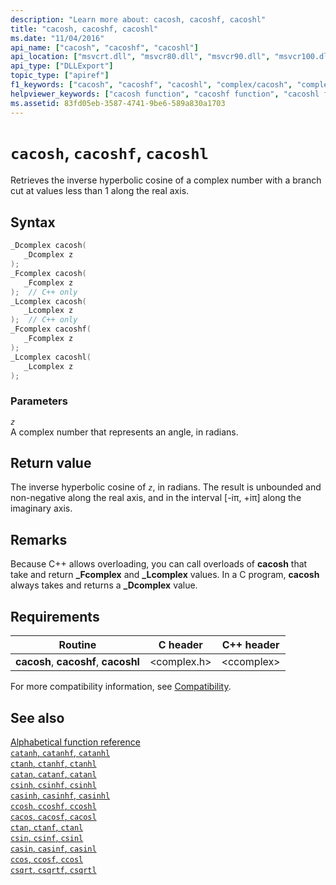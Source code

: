 ```yaml
---
description: "Learn more about: cacosh, cacoshf, cacoshl"
title: "cacosh, cacoshf, cacoshl"
ms.date: "11/04/2016"
api_name: ["cacosh", "cacoshf", "cacoshl"]
api_location: ["msvcrt.dll", "msvcr80.dll", "msvcr90.dll", "msvcr100.dll", "msvcr100_clr0400.dll", "msvcr110.dll", "msvcr110_clr0400.dll", "msvcr120.dll", "msvcr120_clr0400.dll", "ucrtbase.dll", "api-ms-win-crt-math-l1-1-0.dll"]
api_type: ["DLLExport"]
topic_type: ["apiref"]
f1_keywords: ["cacosh", "cacoshf", "cacoshl", "complex/cacosh", "complex/cacoshf", "complex/cacoshl"]
helpviewer_keywords: ["cacosh function", "cacoshf function", "cacoshl function"]
ms.assetid: 83fd05eb-3587-4741-9be6-589a830a1703
---
```

# `cacosh`, `cacoshf`, `cacoshl`

Retrieves the inverse hyperbolic cosine of a complex number with a branch cut at values less than 1 along the real axis.

## Syntax

```C
_Dcomplex cacosh(
   _Dcomplex z
);
_Fcomplex cacosh(
   _Fcomplex z
);  // C++ only
_Lcomplex cacosh(
   _Lcomplex z
);  // C++ only
_Fcomplex cacoshf(
   _Fcomplex z
);
_Lcomplex cacoshl(
   _Lcomplex z
);
```

### Parameters

*`z`*\
A complex number that represents an angle, in radians.

## Return value

The inverse hyperbolic cosine of *`z`*, in radians. The result is unbounded and non-negative along the real axis, and  in the interval [-iπ, +iπ] along the imaginary axis.

## Remarks

Because C++ allows overloading, you can call overloads of **cacosh** that take and return **_Fcomplex** and **_Lcomplex** values. In a C program, **cacosh** always takes and returns a **_Dcomplex** value.

## Requirements

|Routine|C header|C++ header|
|-------------|--------------|------------------|
|**cacosh**,               **cacoshf**, **cacoshl**|\<complex.h>|\<ccomplex>|

For more compatibility information, see [Compatibility](../compatibility.md).

## See also

[Alphabetical function reference](crt-alphabetical-function-reference.md)\
[`catanh`, `catanhf`, `catanhl`](catanh-catanhf-catanhl.md)\
[`ctanh`, `ctanhf`, `ctanhl`](ctanh-ctanhf-ctanhl.md)\
[`catan`, `catanf`, `catanl`](catan-catanf-catanl.md)\
[`csinh`, `csinhf`, `csinhl`](csinh-csinhf-csinhl.md)\
[`casinh`, `casinhf`, `casinhl`](casinh-casinhf-casinhl.md)\
[`ccosh`, `ccoshf`, `ccoshl`](ccosh-ccoshf-ccoshl.md)\
[`cacos`, `cacosf`, `cacosl`](cacos-cacosf-cacosl.md)\
[`ctan`, `ctanf`, `ctanl`](ctan-ctanf-ctanl.md)\
[`csin`, `csinf`, `csinl`](csin-csinf-csinl.md)\
[`casin`, `casinf`, `casinl`](casin-casinf-casinl.md)\
[`ccos`, `ccosf`, `ccosl`](ccos-ccosf-ccosl.md)\
[`csqrt`, `csqrtf`, `csqrtl`](csqrt-csqrtf-csqrtl.md)
